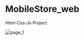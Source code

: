 # MobileStore_web
Html-Css-Js Project


![page_1](https://user-images.githubusercontent.com/60682860/138227428-411284fa-ce40-4f34-95c1-d367d8fcfb2d.jpg)


